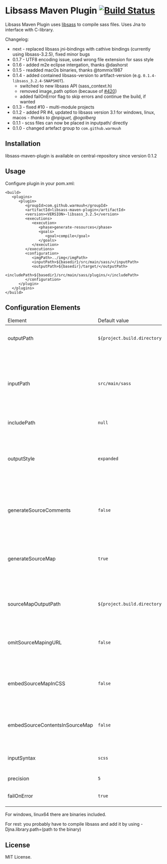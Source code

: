 Libsass Maven Plugin [![Build Status](https://travis-ci.org/warmuuh/libsass-maven-plugin.svg?branch=master)](https://travis-ci.org/warmuuh/libsass-maven-plugin)
==========

Libsass Maven Plugin uses [libsass](http://github.com/hcatlin/libsass) to compile sass files.
Uses Jna to interface with C-library.

Changelog:
* next  - replaced libsass jni-bindings with cathive bindings (currently using libsass-3.2.5), fixed minor bugs
* 0.1.7 - UTF8 encoding issue, used wrong file extension for sass style
* 0.1.6 - added m2e eclipse intergation, thanks @dashorst
* 0.1.5 - readded macOs binaries, thanks @tommix1987
* 0.1.4 - added contained libsass-version to artifact-version (e.g. `0.1.4-libsass_3.2.4-SNAPSHOT`). 
  * switched to new libsass API (sass_context.h)
  * removed image_path option (because of [#420](https://github.com/sass/libsass/issues/420))
  * added failOnError flag to skip errors and continue the build, if wanted
* 0.1.3 - fixed #10 - multi-module projects
* 0.1.2 - added PR #4, updated to libsass version 3.1 for windows, linux, macos - *thanks to @npiguet, @ogolberg*
* 0.1.1 - scss files can now be placed in inputpath/ directly
* 0.1.0 - changed artefact group to `com.github.warmuuh`

Installation
-----
libsass-maven-plugin is available on central-repository since version 0.1.2

Usage
-----
Configure plugin in your pom.xml:

```
<build>
   <plugins>
      <plugin>
         <groupId>com.github.warmuuh</groupId>
         <artifactId>libsass-maven-plugin</artifactId>
         <version><VERSION>-libsass_3.2.5</version>
         <executions>
            <execution>
               <phase>generate-resources</phase>
               <goals>
                  <goal>compile</goal>
               </goals>
            </execution>
         </executions>
         <configuration>
            <imgPath>../img</imgPath>
            <inputPath>${basedir}/src/main/sass/</inputPath>
            <outputPath>${basedir}/target/</outputPath>
            <includePath>${basedir}/src/main/sass/plugins/</includePath>
         </configuration>
      </plugin>
   </plugins>
</build>
```

Configuration Elements
----------------------

<table>
  <thead>
    <tr>
       <td>Element</td>
       <td>Default value</td>
       <td>Documentation</td>
    </tr>
  </thead>
  <tbody>
    <tr>
      <td>outputPath</td>
      <td><code>${project.build.directory}</code></td>
      <td>The directory in which the compiled CSS files will be placed.</td>
    </tr>
    <tr>
      <td>inputPath</td>
      <td><code>src/main/sass</code></td>
      <td>
        The directory from which the source <code>.scss</code> files will be read. This directory will be
        traversed recursively, and all <code>.scss</code> files found in this directory or subdirectories
        will be compiled.
      </td>
    </tr>
    <tr>
      <td>includePath</td>
      <td><code>null</code></td>
      <td>Additional include path, ';'-separated</td>
    </tr>
    <tr>
      <td>outputStyle</td>
      <td><code>expanded</code></td>
      <td>
         Output style for the generlookated css code. One of <code>nested</code>, <code>expanded</code>,
         <code>compact</code>, <code>compressed</code>. Note that as of libsass 3.1, <code>expanded</code>
         and <code>compact</code> result in the same output as <code>nested</code>.
      </td>
    </tr>
    <tr>
      <td>generateSourceComments</td>
      <td><code>false</code></td>
      <td>
         Emit comments in the compiled CSS indicating the corresponding source line. The default
         value is <code>false</code>.
      </td>
    </tr>
    <tr>
      <td>generateSourceMap</td>
      <td><code>true</code></td>
      <td>
        Generate source map files. The generated source map files will be placed in the directory
        specified by <code>sourceMapOutputPath</code>.
      </td>
    </tr>
    <tr>
      <td>sourceMapOutputPath</td>
      <td><code>${project.build.directory}</code></td>
      <td>
        The directory in which the source map files that correspond to the compiled CSS will be placed
      </td>
    </tr>
    <tr>
      <td>omitSourceMapingURL</td>
      <td><code>false</code></td>
      <td>
        Prevents the generation of the <code>sourceMappingURL</code> special comment as the last
        line of the compiled CSS.
      </td>
    </tr>
    <tr>
      <td>embedSourceMapInCSS</td>
      <td><code>false</code></td>
      <td>
        Embeds the whole source map data directly into the compiled CSS file by transforming
        <code>sourceMappingURL</code> into a data URI.
      </td>
    </tr>
    <tr>
      <td>embedSourceContentsInSourceMap</td>
      <td><code>false</code></td>
      <td>
       Embeds the contents of the source <code>.scss</code> files in the source map file instead of the
       paths to those files
      </td>
    </tr>
    <tr>
      <td>inputSyntax</td>
      <td><code>scss</code></td>
      <td>
       Switches the input syntax used by the files to either <code>sass</code> or <code>scss</code>.
      </td>
    </tr>
    <tr>
      <td>precision</td>
      <td><code>5</code></td>
      <td>
       Precision for fractional numbers
      </td>
    </tr>
     <tr>
      <td>failOnError</td>
      <td><code>true</code></td>
      <td>
       should fail the build in case of compilation errors.
      </td>
    </tr>
  </tbody>
</table>

For windows, linux64 there are binaries included.

For rest: you probably have to compile libsass and add it by using -Djna.library.path=(path to the binary)


License
-------

MIT License.

